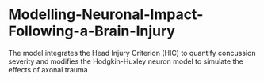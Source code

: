# Modelling-Neuronal-Impact-Following-a-Brain-Injury
The model integrates the Head Injury Criterion (HIC) to quantify concussion severity and modifies the Hodgkin-Huxley neuron model to simulate the effects of axonal trauma
